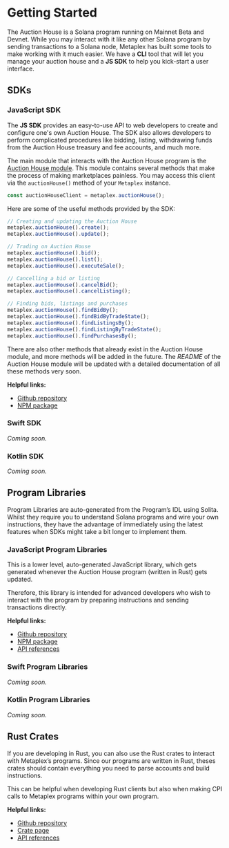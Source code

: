 # Getting Started
The Auction House is a Solana program running on Mainnet Beta and Devnet. While you may interact with it like any other Solana program by sending transactions to a Solana node, Metaplex has built some tools to make working with it much easier. We have a **CLI** tool that will let you manage your auction house and a **JS SDK** to help you kick-start a user interface.

## SDKs

### JavaScript SDK
The **JS SDK** provides an easy-to-use API to web developers to create and configure one's own Auction House. The SDK also allows developers to perform complicated procedures like bidding, listing, withdrawing funds from the Auction House treasury and fee accounts, and much more. 

The main module that interacts with the Auction House program is the [Auction House module](https://github.com/metaplex-foundation/js/tree/main/packages/js/src/plugins/auctionHouseModule). This module contains several methods that make the process of making marketplaces painless. You may access this client via the `auctionHouse()` method of your `Metaplex` instance.
```ts
const auctionHouseClient = metaplex.auctionHouse();
```

<Accordion>
<AccordionItem title="JS SDK" open={true}>
<div className="accordion-item-padding">

Here are some of the useful methods provided by the SDK:

```ts
// Creating and updating the Auction House
metaplex.auctionHouse().create();
metaplex.auctionHouse().update();

// Trading on Auction House
metaplex.auctionHouse().bid();
metaplex.auctionHouse().list();
metaplex.auctionHouse().executeSale();

// Cancelling a bid or listing
metaplex.auctionHouse().cancelBid();
metaplex.auctionHouse().cancelListing();

// Finding bids, listings and purchases
metaplex.auctionHouse().findBidBy();
metaplex.auctionHouse().findBidByTradeState();
metaplex.auctionHouse().findListingsBy();
metaplex.auctionHouse().findListingByTradeState();
metaplex.auctionHouse().findPurchasesBy();
```

</div>
</AccordionItem>
</Accordion>


There are also other methods that already exist in the Auction House module, and more methods will be added in the future. The *README* of the Auction House module will be updated with a detailed documentation of all these methods very soon.

**Helpful links:**
* [Github repository](https://github.com/metaplex-foundation/js/tree/main/packages/js/src/plugins/auctionHouseModule)
* [NPM package](https://www.npmjs.com/package/@metaplex-foundation/js-next)

### Swift SDK
*Coming soon.*

### Kotlin SDK
*Coming soon.*

## Program Libraries
Program Libraries are auto-generated from the Program’s IDL using Solita. Whilst they require you to understand Solana programs and wire your own instructions, they have the advantage of immediately using the latest features when SDKs might take a bit longer to implement them.

### JavaScript Program Libraries
This is a lower level, auto-generated JavaScript library, which gets generated whenever the Auction House program (written in Rust) gets updated. 

Therefore, this library is intended for advanced developers who wish to interact with the program by preparing instructions and sending transactions directly.

**Helpful links:**
* [Github repository](https://github.com/metaplex-foundation/metaplex-program-library/tree/master/auction-house/js)
* [NPM package](https://www.npmjs.com/package/@metaplex-foundation/mpl-auction-house)
* [API references]()

### Swift Program Libraries
*Coming soon.*

### Kotlin Program Libraries
*Coming soon.*

## Rust Crates
If you are developing in Rust, you can also use the Rust crates to interact with Metaplex’s programs. Since our programs are written in Rust, theses crates should contain everything you need to parse accounts and build instructions.

This can be helpful when developing Rust clients but also when making CPI calls to Metaplex programs within your own program.

**Helpful links:**
* [Github repository](https://github.com/metaplex-foundation/metaplex-program-library/tree/master/auction-house/program)
* [Crate page](https://crates.io/crates/mpl-auction-house)
* [API references](https://docs.rs/mpl-auction-house/latest/mpl_auction_house/)
